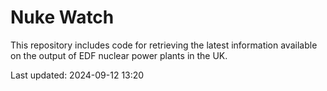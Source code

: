 # Nuke Watch

This repository includes code for retrieving the latest information available on the output of EDF nuclear power plants in the UK.

Last updated: 2024-09-12 13:20